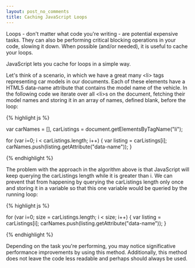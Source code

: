 ```yaml
---
layout: post_no_comments
title: Caching JavaScript Loops
---
```


<span class="drops">L</span>oops - don't matter what code you're writing - are potential expensive tasks. They can also be performing critical blocking operations in your code, slowing it down. When possible (and/or needed), it is useful to cache your loops.

JavaScript lets you cache <span class="small_code">for</span> loops in a simple way.

Let's think of a scenario, in which we have a great many <span class="small_code">&lt;li&gt;</span> tags representing car models in our documents. Each of these elements have a HTML5 <span class="small_code">data-name</span> attribute that contains the model name of the vehicle. In the following code we iterate over all <span class="small_code">&lt;li&gt;</span>s on the document, fetching their model names and storing it in an array of names, defined blank, before the loop:

{% highlight js %}

var carNames = [],
    carListings = document.getElementsByTagName("li");

for (var i=0; i < carListings.length; i++) {
  var listing = carListings[i];
  carNames.push(listing.getAttribute("data-name"));
}

{% endhighlight %}

The problem with the approach in the algorithm above is that JavaScript will keep querying the <span class="small_code">carListings</span> length while it is greater than <span class="small_code">i</span>. We can prevent that from happening by querying the <span class="small_code">carListings</span> length only once and storing it in a variable so that this one variable would be queried by the running loop:

{% highlight js %}

for (var i=0; size = carListings.length; i < size; i++) {
  var listing = carListings[i];
  carNames.push(listing.getAttribute("data-name"));
}

{% endhighlight %}

Depending on the task you're performing, you may notice significative performance improvements by using this method. Additionally, this method does not leave the code less readable and perhaps should always be used.